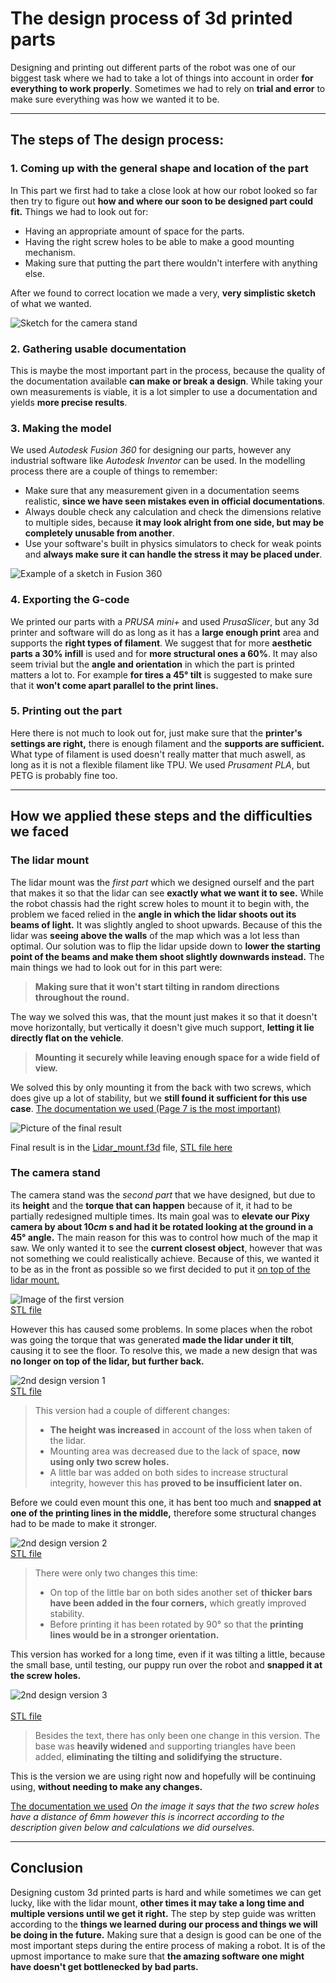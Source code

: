 # The design process of 3d printed parts

Designing and printing out different parts of the robot was one of our biggest task where we had to take a lot of things into account in order **for everything to work properly**. Sometimes we had to rely on **trial and error** to make sure everything was how we wanted it to be.

---

## The steps of The design process:

### 1. Coming up with the general shape and location of the part
  
  In This part we first had to take a close look at how our robot looked so far then try to figure out **how and where our soon to be designed part could fit.**
  Things we had to look out for:
  - Having an appropriate amount of space for the parts.
  - Having the right screw holes to be able to make a good mounting mechanism.
  - Making sure that putting the part there wouldn't interfere with anything else.
  
  After we found to correct location we made a very, **very simplistic sketch** of what we wanted.
  
  <a name="sketch"></a>
  
  ![Sketch for the camera stand](sketch.jpg)

### 2. Gathering usable documentation
  This is maybe the most important part in the process, because the quality of the documentation available **can make or break a design**. While taking your own measurements is viable, it is a lot simpler to use a documentation and yields **more precise results**.

### 3. Making the model
  We used *Autodesk Fusion 360* for designing our parts, however any industrial software like *Autodesk Inventor* can be used. In the modelling process there are a couple of things to remember:
  
  - Make sure that any measurement given in a documentation seems realistic, **since we have seen mistakes even in official documentations**.
  - Always double check any calculation and check the dimensions relative to multiple sides, because **it may look alright from one side, but may be completely unusable from another**.
  - Use your software's built in physics simulators to check for weak points and **always make sure it can handle the stress it may be placed under**.
  
  
  ![Example of a sketch in Fusion 360](fusion_sketch.png)
  
### 4. Exporting the G-code
  We printed our parts with a *PRUSA mini+* and used *PrusaSlicer*, but any 3d printer and software will do as long as it has a **large enough print** area and supports the **right types of filament**. We suggest that for more **aesthetic parts a 30% infill** is used and for **more structural ones a 60%**. It may also seem trivial but the **angle and orientation** in which the part is printed matters a lot to. For example **for tires a $45°$ tilt** is suggested to make sure that it **won't come apart parallel to the print lines.**

### 5. Printing out the part
  Here there is not much to look out for, just make sure that the **printer's settings are right,** there is enough filament and the **supports are sufficient.** What type of filament is used doesn't really matter that much aswell, as long as it is not a flexible filament like TPU. We used *Prusament PLA*, but PETG is probably fine too.

---

## How we applied these steps and the difficulties we faced

### The lidar mount

  The lidar mount was the *first part* which we designed ourself and the part that makes it so that the lidar can see **exactly what we want it to see.** While the robot chassis had the right screw holes to mount it to begin with, the problem we faced relied in the **angle in which the lidar shoots out its beams of light.** It was slightly angled to shoot upwards. Because of this the lidar was **seeing above the walls** of the map which was a lot less than optimal. Our solution was to flip the lidar upside down to **lower the starting point of the beams and make them shoot slightly downwards instead.**
  The main things we had to look out for in this part were:
  
  > **Making sure that it won't start tilting in random directions throughout the round.**
  
  The way we solved this was, that the mount just makes it so that it doesn't move horizontally, but vertically it doesn't give much support, **letting it lie directly flat on the vehicle**.
  
  > **Mounting it securely while leaving enough space for a wide field of view.**

  We solved this by only mounting it from the back with two screws, which does give up a lot of stability, but we **still found it sufficient for this use case**.
  [The documentation we used (Page 7 is the most important)](https://www.ldrobot.com/images/2023/05/23/LDROBOT_LD19_Datasheet_EN_v2.6_Q1JXIRVq.pdf)

  ![Picture of the final result](mount_photo.png)

  Final result is in the [Lidar_mount.f3d](Lidar_mount.f3d) file, [STL file here](Lidar%20stand.stl)

### The camera stand
  The camera stand was the *second part* that we have designed, but due to its **height** and the **torque that can happen** because of it, it had to be partially redesigned multiple times. Its main goal was to **elevate our Pixy camera by about $10 cm$ s and had it be rotated looking at the ground in a $45°$ angle.** The main reason for this was to control how much of the map it saw. We only wanted it to see the **current closest object**, however that was not something we could realistically achieve. Because of this, we wanted it to be as in the front as possible so we first decided to put it [on top of the lidar mount.](#sketch)

  ![Image of the first version](1st.png)<br>[STL file](Camera%20stand.stl)

  However this has caused some problems. In some places when the robot was going the torque that was generated **made the lidar under it tilt**, causing it to see the floor. To resolve this, we made a new design that was **no longer on top of the lidar, but further back.**

  ![2nd design version 1](2_1.png)<br>[STL file](Camera%20stand%202%20v1.stl)

  >This version had a couple of different changes:
  >- **The height was increased** in account of the loss when taken of the lidar.
  >- Mounting area was decreased due to the lack of space, **now using only two screw holes.**
  >- A little bar was added on both sides to increase structural integrity, however this has **proved to be insufficient later on.**

  Before we could even mount this one, it has bent too much and **snapped at one of the printing lines in the middle,** therefore some structural changes had to be made to make it stronger.

  ![2nd design version 2](2_2.png)<br>[STL file](Camera%20stand%202%20v2.stl)

  > There were only two changes this time:
  >- On top of the little bar on both sides another set of **thicker bars have been added in the four corners,** which greatly improved stability.
  >- Before printing it has been rotated by $90°$ so that the **printing lines would be in a stronger orientation.**

  This version has worked for a long time, even if it was tilting a little, because the small base, until testing, our puppy run over the robot and **snapped it at the screw holes.**
  
  ![2nd design version 3](2_3.png)<br><br>[STL file](Camera%20stand%202%20v3.stl)
  
  > Besides the text, there has only been one change in this version. The base was **heavily widened** and supporting triangles have been added, **eliminating the tilting and solidifying the structure.**

  This is the version we are using right now and hopefully will be continuing using, **without needing to make any changes.**

  [The documentation we used](https://docs.pixycam.com/wiki/doku.php?id=wiki:v2:dimensions&s[]=dimensions)
  *On the image it says that the two screw holes have a distance of $6mm$ however this is incorrect according to the description given below and calculations we did ourselves.*

---

## Conclusion
  
  Designing custom 3d printed parts is hard and while sometimes we can get lucky, like with the lidar mount, **other times it may take a long time and multiple versions until we get it right.** The step by step guide was written according to the **things we learned during our process and things we will be doing in the future.** Making sure that a design is good can be one of the most important steps during the entire process of making a robot. It is of the upmost importance to make sure that **the amazing software one might have doesn't get bottlenecked by bad parts.**
